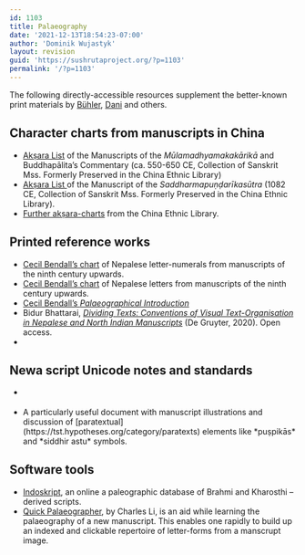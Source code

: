 ```yaml
---
id: 1103
title: Palaeography
date: '2021-12-13T18:54:23-07:00'
author: 'Dominik Wujastyk'
layout: revision
guid: 'https://sushrutaproject.org/?p=1103'
permalink: '/?p=1103'
---
```


The following directly-accessible resources supplement the better-known print materials by [Bühler](http://n2t.net/ark:/13960/t7wn0wg0c), [Dani](http:/n2t.net/ark:/13960/t1fk0q34x) and others.

## Character charts from manuscripts in China

- [Akṣara List](http://www.fanfoyan.com/resour/pale/buddhapalita.pdf) of the Manuscripts of the *Mūlamadhyamakakārikā* and Buddhapālita’s Commentary (ca. 550-650 CE, Collection of Sanskrit Mss. Formerly Preserved in the China Ethnic Library)
- [Akṣara List ](http://www.fanfoyan.com/resour/pale/saddharma.pdf)of the Manuscript of the *Saddharmapuṇḍarīkasūtra* (1082 CE, Collection of Sanskrit Mss. Formerly Preserved in the China Ethnic Library).
- [Further akṣara-charts](http://www.fanfoyan.com/resour.htm) from the China Ethnic Library.

## Printed reference works

- [Cecil Bendall’s chart](https://archive.org/details/catalogueofbuddh00camb/page/n309/mode/2up) of Nepalese letter-numerals from manuscripts of the ninth century upwards.
- [Cecil Bendall’s chart](https://archive.org/details/catalogueofbuddh00camb/page/n307/mode/2up) of Nepalese letters from manuscripts of the ninth century upwards.
- [Cecil Bendall’s *Palaeographical Introduction*](https://archive.org/details/catalogueofbuddh00camb/page/n33/mode/2up)
- Bidur Bhattarai, *[Dividing Texts: Conventions of Visual Text-Organisation in Nepalese and North Indian Manuscripts](https://www.degruyter.com/document/doi/10.1515/9783110543087/html)* (De Gruyter, 2020). Open access.
- <div class="zp-Zotpress zp-Zotpress-Bib wp-block-group" id="zotpress-8dfccd3c32dcaea7d4db76d2aaaa21dc"> <span class="ZP_API_USER_ID" style="display: none;">2579494</span> <span class="ZP_ITEM_KEY" style="display: none;">{2579494:TVADSHUR}</span> <span class="ZP_COLLECTION_ID" style="display: none;"></span> <span class="ZP_TAG_ID" style="display: none;"></span> <span class="ZP_AUTHOR" style="display: none;"></span> <span class="ZP_YEAR" style="display: none;"></span> <span class="ZP_ITEMTYPE" style="display: none;"></span> <span class="ZP_INCLUSIVE" style="display: none;">1</span> <span class="ZP_STYLE" style="display: none;">chicago-author-date</span> <span class="ZP_LIMIT" style="display: none;">50</span> <span class="ZP_SORTBY" style="display: none;">default</span> <span class="ZP_ORDER" style="display: none;"></span> <span class="ZP_TITLE" style="display: none;"></span> <span class="ZP_SHOWIMAGE" style="display: none;"></span> <span class="ZP_SHOWTAGS" style="display: none;"></span> <span class="ZP_DOWNLOADABLE" style="display: none;"></span> <span class="ZP_NOTES" style="display: none;"></span> <span class="ZP_ABSTRACT" style="display: none;"></span> <span class="ZP_CITEABLE" style="display: none;"></span> <span class="ZP_TARGET" style="display: none;"></span> <span class="ZP_URLWRAP" style="display: none;"></span> <span class="ZP_FORCENUM" style="display: none;"></span> <span class="ZP_HIGHLIGHT" style="display: none;"></span> <span class="ZP_POSTID" style="display: none;">1103</span> <span class="ZOTPRESS_PLUGIN_URL" style="display:none;">https://sushrutaproject.org/wp-content/plugins/zotpress/</span><div class="zp-List loading"><div class="zp-SEO-Content"> </div> </div> </div>

## Newa script Unicode notes and standards

- <div class="zp-Zotpress zp-Zotpress-Bib wp-block-group" id="zotpress-ea4bb864b7bd65402ff66487a02e5135"> <span class="ZP_API_USER_ID" style="display: none;">2579494</span> <span class="ZP_ITEM_KEY" style="display: none;">{2579494:I5HZFUX3}</span> <span class="ZP_COLLECTION_ID" style="display: none;"></span> <span class="ZP_TAG_ID" style="display: none;"></span> <span class="ZP_AUTHOR" style="display: none;"></span> <span class="ZP_YEAR" style="display: none;"></span> <span class="ZP_ITEMTYPE" style="display: none;"></span> <span class="ZP_INCLUSIVE" style="display: none;">1</span> <span class="ZP_STYLE" style="display: none;">chicago-author-date</span> <span class="ZP_LIMIT" style="display: none;">50</span> <span class="ZP_SORTBY" style="display: none;">default</span> <span class="ZP_ORDER" style="display: none;"></span> <span class="ZP_TITLE" style="display: none;"></span> <span class="ZP_SHOWIMAGE" style="display: none;"></span> <span class="ZP_SHOWTAGS" style="display: none;"></span> <span class="ZP_DOWNLOADABLE" style="display: none;"></span> <span class="ZP_NOTES" style="display: none;"></span> <span class="ZP_ABSTRACT" style="display: none;"></span> <span class="ZP_CITEABLE" style="display: none;"></span> <span class="ZP_TARGET" style="display: none;"></span> <span class="ZP_URLWRAP" style="display: none;"></span> <span class="ZP_FORCENUM" style="display: none;"></span> <span class="ZP_HIGHLIGHT" style="display: none;"></span> <span class="ZP_POSTID" style="display: none;">1103</span> <span class="ZOTPRESS_PLUGIN_URL" style="display:none;">https://sushrutaproject.org/wp-content/plugins/zotpress/</span><div class="zp-List loading"><div class="zp-SEO-Content"> </div> </div> </div>
- <div class="zp-Zotpress zp-Zotpress-Bib wp-block-group" id="zotpress-36f2412d0dc0bab9f3d5f2dcc5ae5bf1"> <span class="ZP_API_USER_ID" style="display: none;">2579494</span> <span class="ZP_ITEM_KEY" style="display: none;">{2579494:QSXITKUF}</span> <span class="ZP_COLLECTION_ID" style="display: none;"></span> <span class="ZP_TAG_ID" style="display: none;"></span> <span class="ZP_AUTHOR" style="display: none;"></span> <span class="ZP_YEAR" style="display: none;"></span> <span class="ZP_ITEMTYPE" style="display: none;"></span> <span class="ZP_INCLUSIVE" style="display: none;">1</span> <span class="ZP_STYLE" style="display: none;">chicago-author-date</span> <span class="ZP_LIMIT" style="display: none;">50</span> <span class="ZP_SORTBY" style="display: none;">default</span> <span class="ZP_ORDER" style="display: none;"></span> <span class="ZP_TITLE" style="display: none;"></span> <span class="ZP_SHOWIMAGE" style="display: none;"></span> <span class="ZP_SHOWTAGS" style="display: none;"></span> <span class="ZP_DOWNLOADABLE" style="display: none;"></span> <span class="ZP_NOTES" style="display: none;"></span> <span class="ZP_ABSTRACT" style="display: none;"></span> <span class="ZP_CITEABLE" style="display: none;"></span> <span class="ZP_TARGET" style="display: none;"></span> <span class="ZP_URLWRAP" style="display: none;"></span> <span class="ZP_FORCENUM" style="display: none;"></span> <span class="ZP_HIGHLIGHT" style="display: none;"></span> <span class="ZP_POSTID" style="display: none;">1103</span> <span class="ZOTPRESS_PLUGIN_URL" style="display:none;">https://sushrutaproject.org/wp-content/plugins/zotpress/</span><div class="zp-List loading"><div class="zp-SEO-Content"> </div> </div> </div> A particularly useful document with manuscript illustrations and discussion of [paratextual](https://tst.hypotheses.org/category/paratexts) elements like *puṣpikās* and *siddhir astu* symbols.

## Software tools

- [Indoskript](http://www.indoskript.org/), an online a paleographic database of Brahmi and Kharosthi – derived scripts.
- [Quick Palaeographer](https://github.com/chchch/quick-palaeographer/), by Charles Li, is an aid while learning the palaeography of a new manuscript. This enables one rapidly to build up an indexed and clickable repertoire of letter-forms from a manscrupt image.